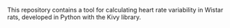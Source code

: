 This repository contains a tool for calculating heart rate variability in Wistar rats, developed in Python with the Kivy library. 